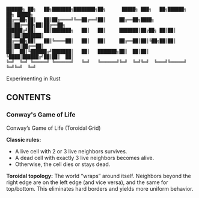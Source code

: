 ```
██████╗ ██╗   ██╗███████╗████████╗██╗      █████╗ ███╗   ██╗██████╗ ██╗ █████╗ 
██╔══██╗██║   ██║██╔════╝╚══██╔══╝██║     ██╔══██╗████╗  ██║██╔══██╗██║██╔══██╗
██████╔╝██║   ██║███████╗   ██║   ██║     ███████║██╔██╗ ██║██║  ██║██║███████║
██╔══██╗██║   ██║╚════██║   ██║   ██║     ██╔══██║██║╚██╗██║██║  ██║██║██╔══██║
██║  ██║╚██████╔╝███████║   ██║   ███████╗██║  ██║██║ ╚████║██████╔╝██║██║  ██║
╚═╝  ╚═╝ ╚═════╝ ╚══════╝   ╚═╝   ╚══════╝╚═╝  ╚═╝╚═╝  ╚═══╝╚═════╝ ╚═╝╚═╝  ╚═╝
```


Experimenting in Rust


## CONTENTS

### Conway's Game of Life
Conway’s Game of Life (Toroidal Grid)

**Classic rules:**
- A live cell with 2 or 3 live neighbors survives.
- A dead cell with exactly 3 live neighbors becomes alive.
- Otherwise, the cell dies or stays dead.

**Toroidal topology:**
The world “wraps” around itself. Neighbors beyond the right edge are on the left edge (and vice versa), and the same for top/bottom. This eliminates hard borders and yields more uniform behavior.
